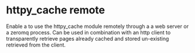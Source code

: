 httpy_cache remote
==================

Enable a to use the httpy_cache module remotely through a a web server or a zeromq process. 
Can be used in combination with an http client to transparently retrieve pages already cached and stored un-existing retrieved from the client. 
